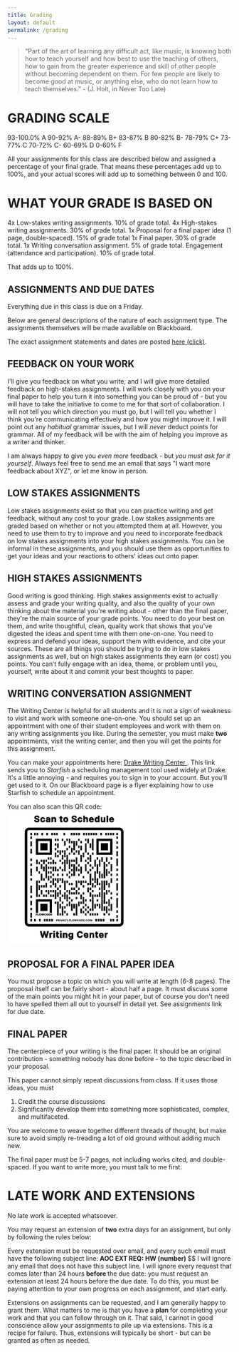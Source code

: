 ```yaml
---
title: Grading
layout: default
permalink: /grading
---
```


<!--https://www.drake.edu/dc/facultystaffresources/fysresources/fall2020fyssamplesyllabi/#d.en.345720 --> 


>“Part of the art of learning any difficult act, like music, is knowing both how to teach yourself and how best to use the teaching of others, how to gain from the greater experience and skill of other people without becoming dependent on them. For few people are likely to become good at music, or anything else, who do not learn how to teach themselves.” - (J. Holt, in Never Too Late)

# GRADING SCALE

93-100.0% A
90-92% A-
88-89% B+
83-87% B
80-82% B-
78-79% C+
73-77% C
70-72% C-
60-69% D
0-60% F

All your assignments for this class are described below and assigned a percentage of your final grade. That means these percentages add up to 100%, and your actual scores will add up to something between 0 and 100. 

# WHAT YOUR GRADE IS BASED ON

4x Low-stakes writing assignments. 10% of grade total. 
4x High-stakes writing assignments. 30% of grade total. 
1x Proposal for a final paper idea (1 page, double-spaced). 15% of grade total
1x Final paper. 30% of grade total.
1x Writing conversation assignment. 5% of grade total.
Engagement (attendance and participation). 10% of grade total.


That adds up to 100%. 

## ASSIGNMENTS AND DUE DATES

Everything due in this class is due on a Friday.  

Below are general descriptions of the nature of each assignment type. The assignments themselves will be made available on Blackboard.

The exact assignment statements and dates are posted <a href="https://docs.google.com/spreadsheets/d/1qB1QgjPhYQgD4gCDe4W9ovCVcv8H1Q3d5pW-EZvuu_Y/edit?usp=sharing">here (click)</a>.

## FEEDBACK ON YOUR WORK

I'll give you feedback on what you write, and I will give more detailed feedback on high-stakes assignments. I will work closely with you on your final paper to help you turn it into something you can be proud of - but you will have to take the initiative to come to me for that sort of collaboration. I will not tell you which direction you must go, but I will tell you whether I think you're communicating effectively and how you might improve it. I will point out any *habitual* grammar issues, but I will *never* deduct points for grammar. All of my feedback will be with the aim of helping you improve as a writer and thinker.

I am always happy to give you *even more* feedback - but *you must ask for it yourself*. Always feel free to send me an email that says "I want more feedback about XYZ", or let me know in person. 


## LOW STAKES ASSIGNMENTS

Low stakes assignments exist so that you can practice writing and get feedback, without any cost to your grade. Low stakes assignments are graded based on whether or not you attempted them at all. However, you need to use them to try to improve and you need to incorporate feedback on low stakes assignments into your high stakes assignments. You can be informal in these assignments, and you should use them as opportunities to get your ideas and your reactions to others' ideas out onto paper.

## HIGH STAKES ASSIGNMENTS

Good writing is good thinking. High stakes assignments exist to actually assess and grade your writing quality, and also the quality of your own thinking about the material you're writing about - other than the final paper, they're the main source of your grade points. You need to do your best on them, and write thoughtful, clean, quality work that shows that you've digested the ideas and spent time with them one-on-one. You need to express and defend your ideas, support them with evidence, and cite your sources. These are all things you should be trying to do in low stakes assignments as well, but on high stakes assignments they earn (or cost) you points. You can’t fully engage with an idea, theme, or problem until you, yourself, write about it and commit your best thoughts to paper.

## WRITING CONVERSATION ASSIGNMENT
The Writing Center is helpful for all students and it is not a sign of weakness to visit and work with someone one-on-one. You should set up an appointment with one of their student employees and work with them on any writing assignments you like. During the semester, you must make <b>two</b> appointments, visit the writing center, and then you will get the points for this assignment. 

You can make your appointments here: <a href="https://drake.starfishsolutions.com/starfish-ops/instructor/serviceCatalog.html?tenantId=9303#/service/22074/schedule"> Drake Writing Center </a>. This link sends you to <i>Starfish</i> a scheduling management tool used widely at Drake. It's a little annoying - and requires you to sign in to your account. But you'll get used to it. On our Blackboard page is a flyer explaining how to use Starfish to schedule an appointment.

You can also scan this QR code: 
<img src="assets/qr.png" width="300"> 

## PROPOSAL FOR A FINAL PAPER IDEA

You must propose a topic on which you will write at length (6-8 pages). The proposal itself can be fairly short - about half a page. It must discuss some of the main points you might hit in your paper, but of course you don't need to have spelled them all out to yourself in detail yet. See assignments link for due date.

## FINAL PAPER

The centerpiece of your writing is the final paper. It should be an original contribution - something nobody has done before - to the topic described in your proposal.

This paper cannot simply repeat discussions from class. If it uses those ideas, you must 

1. Credit the course discussions 
2. Significantly develop them into something more sophisticated, complex, and multifaceted. 

You are welcome to weave together different threads of thought, but make sure to avoid simply re-treading a lot of old ground without adding much new. 

The final paper must be 5-7 pages, not including works cited, and double-spaced. If you want to write more, you must talk to me first.

# LATE WORK AND EXTENSIONS

No late work is accepted whatsoever. 

You may request an extension of <b> two </b> extra days for an assignment, but only by following the rules below:

Every extension must be requested over email, and every such email must have the following subject line: <b> AOC EXT REQ: HW (number) </b> $$ I will ignore any email that does not have this subject line. I will ignore every request that comes later than 24 hours <b> before </b> the due date: you must request an extension at least 24 hours before the due date. To do this, you must be paying attention to your own progress on each assignment, and start early.

Extensions on assignments can be requested, and I am generally happy to grant them. What matters to me is that you have a <b> plan  </b> for completing your work and that you can follow through on it. That said, I cannot in good conscience allow your assignments to pile up via extensions. This is a recipe for failure. Thus, extensions will typically be short - but can be granted as often as needed.




<!-- I will grade your grammar and spelling, to a certain extent. It is not an insult - I want to help you write better and more clearly.

I will point out mistakes once per submission, and after that I will deduct for them without pointing them out. For example, if you write "then" instead of "than" (in a situation where that's wrong), I'll say something - but I won't keep pointing this out and cover your essay in red marker. I expect you to learn the lesson and improve, or ask me if you're not sure what I'm getting at. -->

